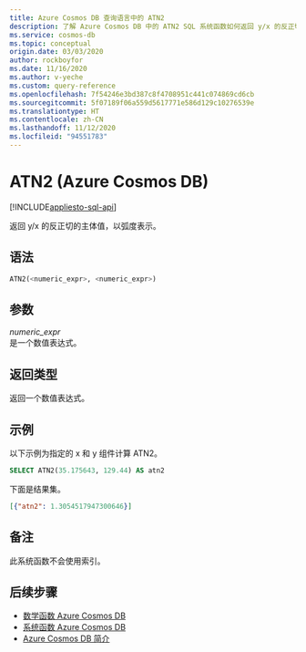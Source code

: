 ```yaml
---
title: Azure Cosmos DB 查询语言中的 ATN2
description: 了解 Azure Cosmos DB 中的 ATN2 SQL 系统函数如何返回 y/x 的反正切的主体值（以弧度表示）。
ms.service: cosmos-db
ms.topic: conceptual
origin.date: 03/03/2020
author: rockboyfor
ms.date: 11/16/2020
ms.author: v-yeche
ms.custom: query-reference
ms.openlocfilehash: 7f54246e3bd387c8f4708951c441c074869cd6cb
ms.sourcegitcommit: 5f07189f06a559d5617771e586d129c10276539e
ms.translationtype: HT
ms.contentlocale: zh-CN
ms.lasthandoff: 11/12/2020
ms.locfileid: "94551783"
---
```

# <a name="atn2-azure-cosmos-db"></a>ATN2 (Azure Cosmos DB)
[!INCLUDE[appliesto-sql-api](includes/appliesto-sql-api.md)]

 返回 y/x 的反正切的主体值，以弧度表示。  

## <a name="syntax"></a>语法

```sql
ATN2(<numeric_expr>, <numeric_expr>)  
```  

## <a name="arguments"></a>参数

*numeric_expr*  
  是一个数值表达式。  

## <a name="return-types"></a>返回类型

  返回一个数值表达式。  

## <a name="examples"></a>示例

  以下示例为指定的 x 和 y 组件计算 ATN2。  

```sql
SELECT ATN2(35.175643, 129.44) AS atn2  
```  

 下面是结果集。  

```json
[{"atn2": 1.3054517947300646}]  
```  

## <a name="remarks"></a>备注

此系统函数不会使用索引。

## <a name="next-steps"></a>后续步骤

- [数学函数 Azure Cosmos DB](sql-query-mathematical-functions.md)
- [系统函数 Azure Cosmos DB](sql-query-system-functions.md)
- [Azure Cosmos DB 简介](introduction.md)

<!-- Update_Description: update meta properties, wording update, update link -->